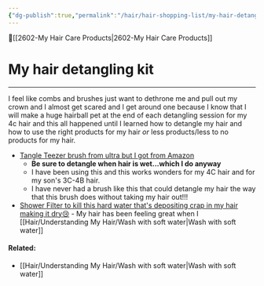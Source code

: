 ```yaml
---
{"dg-publish":true,"permalink":"/hair/hair-shopping-list/my-hair-detangling-kit/","dgPassFrontmatter":true,"created":"2023-06-11T23:23:19.309-07:00","updated":"2023-09-05T23:33:06.654-07:00"}
---
```


🔺[[2602-My Hair Care Products\|2602-My Hair Care Products]]


# My hair detangling kit 
---

I feel like combs and brushes just want to dethrone me and pull out my crown and I almost get scared and I get around one because I know that I will make a huge hairball pet at the end of each detangling session for my 4c hair and this all happened until I learned how to detangle my hair and how to use the right products for my hair _or_  less products/less to no products for my hair.

-  [Tangle Teezer brush from ultra but I got from Amazon](https://www.amazon.com/Ultimate-Detangler-Fragile-Hypnotic-Heather/dp/B09F5KVPF7/ref=mp_s_a_1_3?crid=H5U7QJR3ZRDU&keywords=tangle+teezer+fine+and+fragile&qid=1686550915&sprefix=tangle+teezer+%2Caps%2C187&sr=8-3)
	- **Be sure to detangle when hair is wet...which I do anyway**
	- I have been using this and this works wonders for my 4C hair and for my son's 3C-4B hair. 
	- I have never had a brush like this that could detangle my hair the way that this brush does without taking my hair out!!! 
- [Shower Filter to kill this hard water that's depositing crap in my hair making it dry😢](https://www.amazon.com/Rejuvia-Shower-Filter-Universal-Multi-Stage/dp/B07QBZ5XWZ/ref=mp_s_a_1_3?crid=15M9ZCGSKNFS9&keywords=AquaBliss+HD+HEAVY+DUTY+High+Output+Shower+Filter+–+Latest+Superior+Advanced+30x+Filter+Media+-+Universal+Multi-Stage+Shower+Head+Filter+for+Chemicals%2C+Chlorine%2C+Pesticides+%28SF500%29+-+Chrome+https%3A%2F%2Fa.co%2Fd%2F8XpESFd&qid=1686550973&sprefix=aquabliss+hd+heavy+duty+high+output+shower+filter+latest+superior+advanced+30x+filter+media+-+universal+multi-stage+shower+head+filter+for+chemicals%2C+chlorine%2C+pesticides+sf500+-+chrome+https+%2F%2Fa.co%2Fd%2F8xpesfd%2Caps%2C219&sr=8-3) - My hair has been feeling great when I [[Hair/Understanding My Hair/Wash with soft water\|Wash with soft water]]


#### Related:
- [[Hair/Understanding My Hair/Wash with soft water\|Wash with soft water]]


